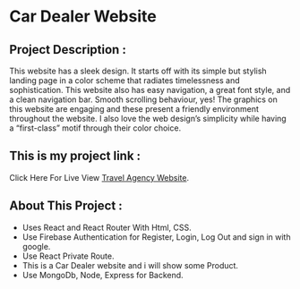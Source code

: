 # Car Dealer Website
## Project Description :
This website has a sleek design. It starts off with its simple but stylish landing page in a color scheme that radiates timelessness and sophistication. This website also has easy navigation, a great font style, and a clean navigation bar.
Smooth scrolling behaviour, yes! The graphics on this website are engaging and these present a friendly environment throughout the website. I also love the web design’s simplicity while having a “first-class” motif through their color choice.

## This is my project link :

Click Here For Live View [Travel Agency Website](https://travel-assignment.web.app/).

## About This Project :

- Uses React and React Router With Html, CSS.
- Use Firebase Authentication for Register, Login, Log Out and sign in with google.
- Use React Private Route.
- This is a Car Dealer website and i will show some Product.
- Use MongoDb, Node, Express for Backend.
